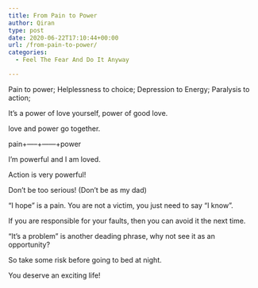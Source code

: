 ```yaml
---
title: From Pain to Power
author: Qiran
type: post
date: 2020-06-22T17:10:44+00:00
url: /from-pain-to-power/
categories:
  - Feel The Fear And Do It Anyway

---
```

Pain to power; Helplessness to choice; Depression to Energy; Paralysis to action;

It&#8217;s a power of love yourself, power of good love.

love and power go together.

pain+&#8212;&#8211;+&#8212;&#8212;+power

I&#8217;m powerful and I am loved.

Action is very powerful!

Don&#8217;t be too serious! (Don&#8217;t be as my dad)

&#8220;I hope&#8221; is a pain. You are not a victim, you just need to say &#8220;I know&#8221;.

If you are responsible for your faults, then you can avoid it the next time.

&#8220;It&#8217;s a problem&#8221; is another deading phrase, why not see it as an opportunity?

So take some risk before going to bed at night.

You deserve an exciting life!